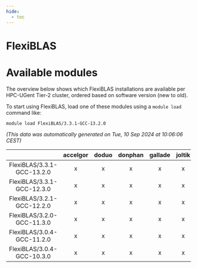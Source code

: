```yaml
---
hide:
  - toc
---
```


FlexiBLAS
=========

# Available modules


The overview below shows which FlexiBLAS installations are available per HPC-UGent Tier-2 cluster, ordered based on software version (new to old).

To start using FlexiBLAS, load one of these modules using a `module load` command like:

```shell
module load FlexiBLAS/3.3.1-GCC-13.2.0
```

*(This data was automatically generated on Tue, 10 Sep 2024 at 10:06:06 CEST)*  

| |accelgor|doduo|donphan|gallade|joltik|shinx|skitty|
| :---: | :---: | :---: | :---: | :---: | :---: | :---: | :---: |
|FlexiBLAS/3.3.1-GCC-13.2.0|x|x|x|x|x|x|x|
|FlexiBLAS/3.3.1-GCC-12.3.0|x|x|x|x|x|x|x|
|FlexiBLAS/3.2.1-GCC-12.2.0|x|x|x|x|x|-|x|
|FlexiBLAS/3.2.0-GCC-11.3.0|x|x|x|x|x|x|x|
|FlexiBLAS/3.0.4-GCC-11.2.0|x|x|x|x|x|-|x|
|FlexiBLAS/3.0.4-GCC-10.3.0|x|x|x|x|x|-|x|

